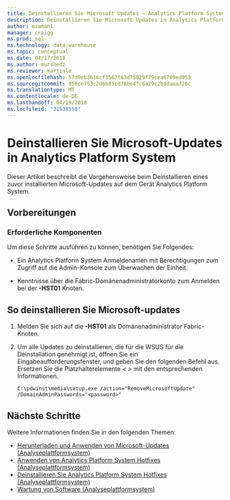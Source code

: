 ```yaml
---
title: Deinstallieren Sie Microsoft Updates – Analytics Platform System | Microsoft Docs"
description: Deinstallieren Sie Microsoft-Updates in Analytics Platform System (APS).
author: mzaman1
manager: craigg
ms.prod: sql
ms.technology: data-warehouse
ms.topic: conceptual
ms.date: 04/17/2018
ms.author: murshedz
ms.reviewer: martinle
ms.openlocfilehash: 57d0eb3616cf3567f63d75029f79cea6709ed955
ms.sourcegitcommit: 056ce753c2d6b85cd78be4fc6a29c2b4daaaf26c
ms.translationtype: MT
ms.contentlocale: de-DE
ms.lasthandoff: 04/19/2018
ms.locfileid: "31538550"
---
```

# <a name="uninstall-microsoft-updates-in-analytics-platform-system"></a>Deinstallieren Sie Microsoft-Updates in Analytics Platform System
Dieser Artikel beschreibt die Vorgehensweise beim Deinstallieren eines zuvor installierten Microsoft-Updates auf dem Gerät Analytics Platform System.  
  
## <a name="before-you-begin"></a>Vorbereitungen  
  
### <a name="prerequisites"></a>Erforderliche Komponenten  
Um diese Schritte ausführen zu können, benötigen Sie Folgendes:  
  
-   Ein Analytics Platform System Anmeldenamen mit Berechtigungen zum Zugriff auf die Admin-Konsole zum Überwachen der Einheit.  
  
-   Kenntnisse über die Fabric-Domänenadministratorkonto zum Anmelden bei der  *<Fabric Domain>***-HST01** Knoten.  
  
## <a name="HowToUninstallMSFT"></a>So deinstallieren Sie Microsoft-updates  
  
1.  Melden Sie sich auf die  *<Fabric Domain>***-HST01** als Domänenadministrator Fabric-Knoten.  
  
2.  Um alle Updates zu deinstallieren, die für die WSUS für die Deinstallation genehmigt ist, öffnen Sie ein Eingabeaufforderungsfenster, und geben Sie den folgenden Befehl aus. Ersetzen Sie die Platzhalterelemente *< >* mit den entsprechenden Informationen.  
  
    ```  
    C:\pdwinst\media\setup.exe /action="RemoveMicrosoftUpdate" /DomainAdminPasswords="<password>"  
    ```  
  
## <a name="next-steps"></a>Nächste Schritte
Weitere Informationen finden Sie in den folgenden Themen:
- [Herunterladen und Anwenden von Microsoft-Updates &#40;Analyseplattformsystem&#41;](download-and-apply-microsoft-updates.md) 
- [Anwenden von Analytics Platform System Hotfixes &#40;Analyseplattformsystem&#41;](apply-analytics-platform-system-hotfixes.md)  
- [Deinstallieren Sie Analytics Platform System Hotfixes &#40;Analyseplattformsystem&#41;](uninstall-analytics-platform-system-hotfixes.md)  
- [Wartung von Software &#40;Analyseplattformsystem&#41;](software-servicing.md)  
  
